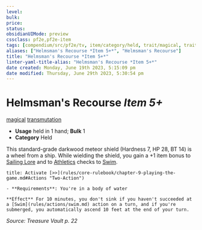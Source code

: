 ```yaml
---
level:
bulk:
price:
status:
obsidianUIMode: preview
cssclass: pf2e,pf2e-item
tags: [compendium/src/pf2e/tv, item/category/held, trait/magical, trait/transmutation]
aliases: ["Helmsman's Recourse *Item 5+*", "Helmsman's Recourse"]
title: "Helmsman's Recourse *Item 5+*"
linter-yaml-title-alias: "Helmsman's Recourse *Item 5+*"
date created: Monday, June 19th 2023, 5:15:09 pm
date modified: Thursday, June 29th 2023, 5:30:54 pm
---
```


# Helmsman's Recourse *Item 5+*

[magical](rules/traits/magical.md) [transmutation](rules/traits/transmutation.md)  

- **Usage** held in 1 hand; **Bulk** 1
- **Category** Held

This standard-grade darkwood meteor shield (Hardness 7, HP 28, BT 14) is a wheel from a ship. While wielding the shield, you gain a +1 item bonus to [Sailing Lore](compendium/skills.md#Lore) and to [Athletics](compendium/skills.md#Athletics) checks to [Swim](rules/actions/swim.md).

```ad-embed-ability
title: Activate [>>](rules/core-rulebook/chapter-9-playing-the-game.md#Actions "Two-Action")

- **Requirements**: You're in a body of water

**Effect** For 10 minutes, you don't sink if you haven't succeeded at a [Swim](rules/actions/swim.md) action on a turn, and if you're submerged, you automatically ascend 10 feet at the end of your turn.
```

*Source: Treasure Vault p. 22*
